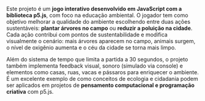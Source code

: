 Este projeto é um **jogo interativo desenvolvido em JavaScript com a biblioteca p5.js**, com foco na educação ambiental. O jogador tem como objetivo melhorar a qualidade do ambiente escolhendo entre duas ações sustentáveis: **plantar árvores no campo** ou **reduzir a poluição na cidade**. Cada ação contribui com pontos de sustentabilidade e modifica visualmente o cenário: mais árvores aparecem no campo, animais surgem, o nível de oxigênio aumenta e o céu da cidade se torna mais limpo.

Além do sistema de tempo que limita a partida a 30 segundos, o projeto também implementa feedback visual, sonoro (simulado via console) e elementos como casas, ruas, vacas e pássaros para enriquecer o ambiente. É um excelente exemplo de como conceitos de ecologia e cidadania podem ser aplicados em projetos de **pensamento computacional e programação criativa** com p5.js.


